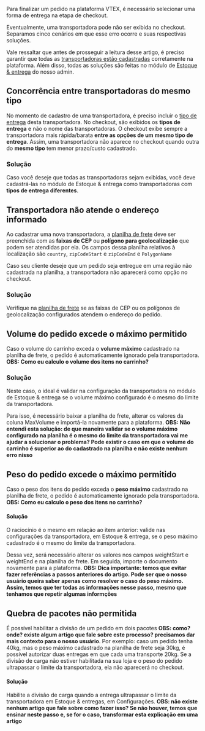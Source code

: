 Para finalizar um pedido na plataforma VTEX, é necessário selecionar uma forma de entrega na etapa de checkout.  

Eventualmente, uma transportadora pode não ser exibida no checkout. Separamos cinco cenários em que esse erro ocorre e suas respectivas soluções. 

Vale ressaltar que antes de prosseguir a leitura desse artigo, é preciso garantir que todas as [transportadoras estão cadastradas](https://help.vtex.com/pt/tutorial/gerenciar-transportadora) corretamente na plataforma. Além disso, todas as soluções são feitas no módulo de [Estoque & entrega](https://help.vtex.com/pt/tutorial/visao-geral-logistics) do nosso admin. 

## Concorrência entre transportadoras do mesmo tipo

No momento de cadastro de uma transportadora, é preciso incluir o [tipo de entrega](https://help.vtex.com/pt/tutorial/como-funciona-o-tipo-de-entrega/) desta transportadora. No checkout, são exibidos os **tipos de entrega** e não o nome das transportadoras. O checkout exibe sempre a transportadora mais rápida/barata **entre as opções de um mesmo tipo de entrega**. Assim, uma transportadora não aparece no checkout quando outra do **mesmo tipo** tem menor prazo/custo cadastrado.

### Solução

Caso você deseje que todas as transportadoras sejam exibidas, você deve cadastrá-las no módulo de Estoque & entrega como transportadoras com **tipos de entrega diferentes**.

## Transportadora não atende o endereço informado 

Ao cadastrar uma nova transportadora, a [planilha de frete](https://help.vtex.com/pt/tutorial/importar-planilha-de-frete) deve ser preenchida com as **faixas de CEP** ou **polígono para geolocalização** que podem ser atendidas por ela. Os campos dessa planilha relativos à localização são `country`, `zipCodeStart` e `zipCodeEnd` e `PolygonName`

Caso seu cliente deseje que um pedido seja entregue em uma região não cadastrada na planilha, a transportadora não aparecerá como opção no checkout.

### Solução

Verifique na [planilha de frete](https://help.vtex.com/pt/tutorial/importar-planilha-de-frete) se as faixas de CEP ou os polígonos de geolocalização configurados atendem o endereço do pedido. 

## Volume do pedido excede o máximo permitido

Caso o volume do carrinho exceda o **volume máximo** cadastrado na planilha de frete, o pedido é automaticamente ignorado pela transportadora. **OBS: Como eu calculo o volume dos itens no carrinho?**

### Solução

Neste caso, o ideal é validar na configuração da transportadora no módulo de Estoque & entrega se o volume máximo configurado é o mesmo do limite da transportadora.  

Para isso, é necessário baixar a planilha de frete, alterar os valores da coluna MaxVolume e importá-la novamente para a plataforma. **OBS: Não entendi esta solução: de que maneira validar se o volume máximo configurado na planilha é o mesmo do limite da transportadora vai me ajudar a solucionar o problema? Pode existir o caso em que o volume do carrinho é superior ao do cadastrado na planilha e não existe nenhum erro nisso**

[//]: # (This may be the most platform independent comment)

## Peso do pedido excede o máximo permitido

Caso o peso dos itens do pedido exceda o **peso máximo** cadastrado na planilha de frete, o pedido é automaticamente ignorado pela transportadora. **OBS: Como eu calculo o peso dos itens no carrinho?** 

#### Solução

O raciocínio é o mesmo em relação ao item anterior: valide nas configurações da transportadora, em Estoque & entrega, se o peso máximo cadastrado é o mesmo do limite da transportadora.

Dessa vez, será necessário alterar os valores nos campos weightStart e weightEnd e na planilha de frete. Em seguida, importe o documento novamente para a plataforma. **OBS: Dica importante: temos que evitar fazer referências a passos anteriores do artigo. Pode ser que o nosso usuário queira saber apenas como resolver o caso do peso máximo. Assim, temos que ter todas as informações nesse passo, mesmo que tenhamos que repetir algumas informções**


## Quebra de pacotes não permitida

É possível habilitar a divisão de um pedido em dois pacotes **OBS: como? onde? existe algum artigo que fale sobre este processo? precisamos dar mais contexto para o nosso usuário**. Por exemplo: caso um pedido tenha 40kg, mas o peso máximo cadastrado na planilha de frete seja 30kg, é possível autorizar duas entregas em que cada uma transporte 20kg. Se a divisão de carga não estiver habilitada na sua loja e o peso do pedido ultrapassar o limite da transportadora, ela não aparecerá no checkout.

#### Solução

Habilite a divisão de carga quando a entrega ultrapassar o limite da transportadora em Estoque & entregas, em Configurações. **OBS: não existe nenhum artigo que fale sobre como fazer isso? Se não houver, temos que ensinar neste passo e, se for o caso, transformar esta explicação em uma artigo**
